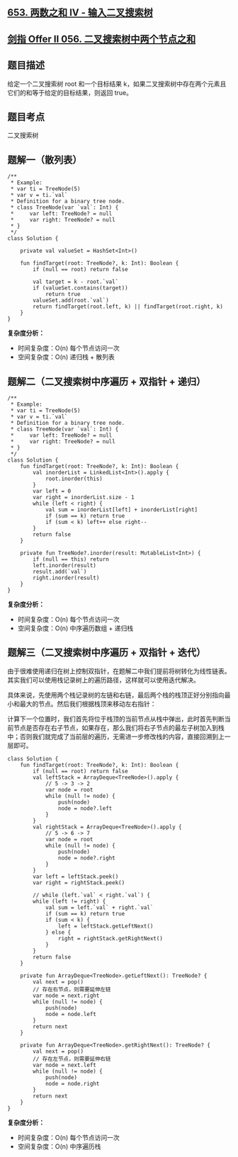 ## [653. 两数之和 IV - 输入二叉搜索树](https://leetcode.cn/problems/two-sum-iv-input-is-a-bst/description/)
## [剑指 Offer II 056. 二叉搜索树中两个节点之和](https://leetcode.cn/problems/opLdQZ/?favorite=e8X3pBZi)

## 题目描述

给定一个二叉搜索树 root 和一个目标结果 k，如果二叉搜索树中存在两个元素且它们的和等于给定的目标结果，则返回 true。

## 题目考点

二叉搜索树

## 题解一（散列表）
 
```
/**
 * Example:
 * var ti = TreeNode(5)
 * var v = ti.`val`
 * Definition for a binary tree node.
 * class TreeNode(var `val`: Int) {
 *     var left: TreeNode? = null
 *     var right: TreeNode? = null
 * }
 */
class Solution {

    private val valueSet = HashSet<Int>()

    fun findTarget(root: TreeNode?, k: Int): Boolean {
        if (null == root) return false

        val target = k - root.`val`
        if (valueSet.contains(target))
            return true
        valueSet.add(root.`val`)
        return findTarget(root.left, k) || findTarget(root.right, k)
    }
}
```

**复杂度分析：**

- 时间复杂度：O(n) 每个节点访问一次
- 空间复杂度：O(n) 递归栈 + 散列表

## 题解二（二叉搜索树中序遍历 + 双指针 + 递归）

```
/**
 * Example:
 * var ti = TreeNode(5)
 * var v = ti.`val`
 * Definition for a binary tree node.
 * class TreeNode(var `val`: Int) {
 *     var left: TreeNode? = null
 *     var right: TreeNode? = null
 * }
 */
class Solution {
    fun findTarget(root: TreeNode?, k: Int): Boolean {
        val inorderList = LinkedList<Int>().apply {
            root.inorder(this)
        }
        var left = 0
        var right = inorderList.size - 1
        while (left < right) {
            val sum = inorderList[left] + inorderList[right]
            if (sum == k) return true
            if (sum < k) left++ else right--
        }
        return false
    }

    private fun TreeNode?.inorder(result: MutableList<Int>) {
        if (null == this) return
        left.inorder(result)
        result.add(`val`)
        right.inorder(result)
    }
}
```

**复杂度分析：**

- 时间复杂度：O(n) 每个节点访问一次
- 空间复杂度：O(n) 中序遍历数组 + 递归栈

## 题解三（二叉搜索树中序遍历 + 双指针 + 迭代）

由于很难使用递归在树上控制双指针，在题解二中我们提前将树转化为线性链表。其实我们可以使用栈记录树上的遍历路径，这样就可以使用迭代解决。

具体来说，先使用两个栈记录树的左链和右链，最后两个栈的栈顶正好分别指向最小和最大的节点。然后我们根据栈顶来移动左右指针：

计算下一个位置时，我们首先将位于栈顶的当前节点从栈中弹出，此时首先判断当前节点是否存在右子节点，如果存在，那么我们将右子节点的最左子树加入到栈中；否则我们就完成了当前层的遍历，无需进一步修改栈的内容，直接回溯到上一层即可。

```
class Solution {
    fun findTarget(root: TreeNode?, k: Int): Boolean {
        if (null == root) return false
        val leftStack = ArrayDeque<TreeNode>().apply {
            // 5 -> 3 -> 2
            var node = root
            while (null != node) {
                push(node)
                node = node?.left
            }
        }
        val rightStack = ArrayDeque<TreeNode>().apply {
            // 5 -> 6 -> 7
            var node = root
            while (null != node) {
                push(node)
                node = node?.right
            }
        }
        var left = leftStack.peek()
        var right = rightStack.peek()

        // while (left.`val` < right.`val`) {
        while (left != right) {
            val sum = left.`val` + right.`val`
            if (sum == k) return true
            if (sum < k) {
                left = leftStack.getLeftNext()
            } else {
                right = rightStack.getRightNext()
            }
        }
        return false
    }

    private fun ArrayDeque<TreeNode>.getLeftNext(): TreeNode? {
        val next = pop()
        // 存在右节点，则需要延伸左链
        var node = next.right
        while (null != node) {
            push(node)
            node = node.left
        }
        return next
    }

    private fun ArrayDeque<TreeNode>.getRightNext(): TreeNode? {
        val next = pop()
        // 存在左节点，则需要延伸右链
        var node = next.left
        while (null != node) {
            push(node)
            node = node.right
        }
        return next
    }
}
```

**复杂度分析：**

- 时间复杂度：O(n) 每个节点访问一次
- 空间复杂度：O(n) 中序遍历栈
